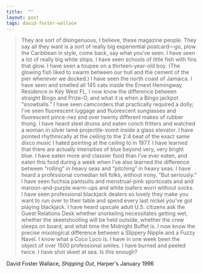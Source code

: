 ```yaml
---
title:  ""
layout: post
tags: david-foster-wallace
---
```


> They are sort of disingenuous, I believe, these magazine people. They say all they want is a sort of really big experiential postcard—go, plow the Caribbean in style, come back, say what you’ve seen. I have seen a lot of really big white ships. I have seen schools of little fish with fins that glow. I have seen a toupee on a thirteen-year-old boy. (The glowing fish liked to swarm between our hull and the cement of the pier whenever we docked.) I have seen the north coast of Jamaica. I have seen and smelled all 145 cats inside the Ernest Hemingway Residence in Key West FL. I now know the difference between straight Bingo and Prize-O, and what it is when a Bingo jackpot “snowballs.” I have seen camcorders that practically required a dolly; I’ve seen fluorescent luggage and fluorescent sunglasses and fluorescent pince-nez and over twenty different makes of rubber thong. I have heard steel drums and eaten conch fritters and watched a woman in silver lamé projectile-vomit inside a glass elevator. I have pointed rhythmically at the ceiling to the 2:4 beat of the exact same disco music I hated pointing at the ceiling to in 1977. I have learned that there are actually intensities of blue beyond very, very bright blue. I have eaten more and classier food than I’ve ever eaten, and eaten this food during a week when I’ve also learned the difference between “rolling” in heavy seas and “pitching” in heavy seas. I have heard a professional comedian tell folks, without irony, “But seriously.” I have seen fuchsia pantsuits and menstrual-pink sportcoats and and maroon-and-purple warm-ups and white loafers worn without socks. I have seen professional blackjack dealers so lovely they make you want to run over to their table and spend every last nickel you’ve got playing blackjack. I have heard upscale adult U.S. citizens ask the Guest Relations Desk whether snorkeling necessitates getting wet, whether the skeetshooting will be held outside, whether the crew sleeps on board, and what time the Midnight Buffet is. I now know the precise mixological difference between a Slippery Nipple and a Fuzzy Navel. I know what a Coco Loco is. I have in one week been the object of over 1500 professional smiles. I have burned and peeled twice. I have shot skeet at sea. Is this enough?


David Foster Wallace, _Shipping Out_, Harper's January 1996